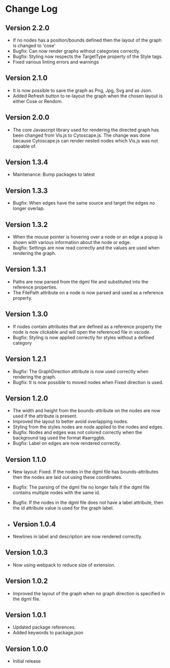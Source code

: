 # Change Log

## Version 2.2.0

- If no nodes has a position/bounds defined then the layout of the graph is changed to 'cose'
- Bugfix: Can now render graphs without categories correctly.
- Bugfix: Styling now respects the TargetType property of the Style tags.
- Fixed various linting errors and warnings

## Version 2.1.0

- It is now possible to save the graph as Png, Jpg, Svg and as Json.
- Added Refresh button to re-layout the graph when the chosen layout is either Cose or Rendom.

## Version 2.0.0

- The core Javascript library used for rendering the directed graph has been changed from Vis.js to Cytoscape.js. The change was done because Cytoscape.js can render nested nodes which Vis.js was not capable of.

## Version 1.3.4

- Maintenance: Bump packages to latest

## Version 1.3.3

- Bugfix: When edges have the same source and target the edges no longer overlap.

## Version 1.3.2

- When the mouse pointer is hovering over a node or an edge a popup is shown with various information about the node or edge.
- Bugfix: Settings are now read correctly and the values are used when rendering the graph.

## Version 1.3.1

- Paths are now parsed from the dgml file and substituted into the reference properties.
- The FilePath attribute on a node is now parsed and used as a reference property.

## Version 1.3.0

- If nodes contain attributes that are defined as a reference property the node is now clickable and will open the referenced file in vscode.
- Bugfix: Styling is now applied correctly for styles without a defined category

## Version 1.2.1

- Bugfix: The GraphDirection attribute is now used correctly when rendering the graph.
- Bugfix: It is now possible to moved nodes when Fixed direction is used.

## Version 1.2.0

- The width and height from the bounds-attribute on the nodes are now used if the attribute is present.
- Improved the layout to better avoid overlapping nodes.
- Styling from the styles nodes are node applied to the nodes and edges.
- Bugfix: Nodes and edges was not colored correctly when the background tag used the format #aarrggbb.
- Bugfix: Label on edges are now rendered correctly.

## Version 1.1.0

- New layout: Fixed. If the nodes in the dgml file has bounds-attributes then the nodes are laid out using these coordinates.
- Bugfix: The parsing of the dgml file no longer fails if the dgml file contains multiple nodes with the same id.
- Bugfix: If the nodes in the dgml file does not have a label attribute, then the id attribute value is used for the graph label.

- ## Version 1.0.4

- Newlines in label and description are now rendered correctly.

## Version 1.0.3

- Now using webpack to reduce size of extension.

## Version 1.0.2

- Improved the layout of the graph when no graph direction is specified in the dgml file.

## Version 1.0.1

- Updated package references.
- Added keywords to package.json

## Version 1.0.0

- Initial release
